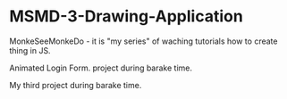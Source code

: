 # MSMD-3-Drawing-Application

MonkeSeeMonkeDo - it is "my series" of waching tutorials how to create thing in JS.

Animated Login Form. project during barake time.

My third project during barake time.
